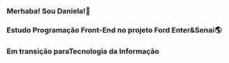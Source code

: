 ### Merhaba! Sou Daniela!:space_invader:
### Estudo Programação Front-End no projeto Ford Enter&Senai:earth_americas:
### Em transição paraTecnologia da Informação


<!--
**dani1393/dani1393** is a ✨ _special_ ✨ repository because its `README.md` (this file) appears on your GitHub profile.

Here are some ideas to get you started:

- 🔭 I’m currently working on ...
- 🌱 I’m currently learning ...
- 👯 I’m looking to collaborate on ...
- 🤔 I’m looking for help with ...
- 💬 Ask me about ...
- 📫 How to reach me: ...
- 😄 Pronouns: ...
- ⚡ Fun fact: ...
-->
